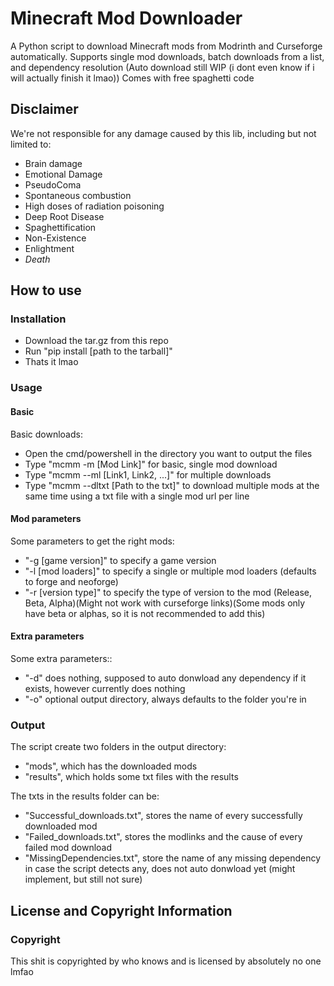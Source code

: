 # Minecraft Mod Downloader

A Python script to download Minecraft mods from Modrinth and Curseforge automatically.
Supports single mod downloads, batch downloads from a list, and dependency resolution (Auto download still WIP (i dont even know if i will actually finish it lmao))
Comes with free spaghetti code

## Disclaimer

We're not responsible for any damage caused by this lib, including but not limited to:

- Brain damage
- Emotional Damage
- PseudoComa
- Spontaneous combustion
- High doses of radiation poisoning
- Deep Root Disease
- Spaghettification
- Non-Existence
- Enlightment
- *Death*

## How to use

### Installation

- Download the tar.gz from this repo
- Run "pip install [path to the tarball]"
- Thats it lmao

### Usage

#### Basic

Basic downloads:

- Open the cmd/powershell in the directory you want to output the files
- Type "mcmm -m [Mod Link]" for basic, single mod download
- Type "mcmm --ml [Link1, Link2, ...]" for multiple downloads
- Type "mcmm --dltxt [Path to the txt]" to download multiple mods at the same time using a txt file with a single mod url per line 

#### Mod parameters

Some parameters to get the right mods:

- "-g [game version]" to specify a game version
- "-l [mod loaders]" to specify a single or multiple mod loaders (defaults to forge and neoforge)
- "-r [version type]" to specify the type of version to the mod (Release, Beta, Alpha)(Might not work with curseforge links)(Some mods only have beta or alphas, so it is not recommended to add this)

#### Extra parameters

Some extra parameters::

- "-d" does nothing, supposed to auto donwload any dependency if it exists, however currently does nothing
- "-o" optional output directory, always defaults to the folder you're in

### Output

The script create two folders in the output directory:
- "mods", which has the downloaded mods
- "results", which holds some txt files with the results

The txts in the results folder can be:
- "Successful_downloads.txt", stores the name of every successfully downloaded mod
- "Failed_downloads.txt", stores the modlinks and the cause of every failed mod download
- "MissingDependencies.txt", store the name of any missing dependency in case the script detects any, does not auto donwload yet (might implement, but still not sure)

## License and Copyright Information

### Copyright

This shit is copyrighted by who knows and is licensed by absolutely no one lmfao
